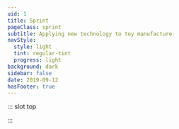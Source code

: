 ```yaml
---
uid: 1
title: Sprint
pageClass: sprint
subtitle: Applying new technology to toy manufacture
navStyle:
  style: light
  tint: regular-tint
  progress: light
background: dark
sidebar: false
date: 2019-09-12
hasFooter: true
---
```


::: slot top

<Stage-ProjectStage :noise="true" ctaLabel="none" ctaUrl="https://www.ecosia.org" rag="rag-4"
description="Sprint action figures are manufactured on-demand in durable, full colour 3D printed plastic.">

  <template v-slot:visual-background>
    <figure class="full-screen">
      <Heros-ImageHero src="/images/makielab/sprint-header.jpg" alt="Ecosia mobile devices"/>
    </figure>
  </template>

</Stage-ProjectStage>

:::


<Content-ContextSection :box="true">

<template v-slot:main>

## Context

Colour details are strictly limited by cost in toy design and manufacture. Three options are available; decals, hand painting or the creative use of split lines between parts of different colour. These constraints often lead to smart design solutions. But if these limitations were lifted, it could enable toys with the kind of colour and material detail we're only used to seeing in on&#8209;screen entertainment.

In late 2013, 3D Systems announced the Projet-4500 with the promise of full colour 3D printing in a durable plastic material comparable to SLS nylon. Previous colour printers produced a brittle sandstone-like ceramic unsuitable for toys. In response, I started experimenting with workflows to enable the application of colour information to high accuracy geometry created in software like Rhino 3D.

To demonstrate my findings I created Sprint - jetpack wielding athletes, racing through your living room and dodging obstacles with their parkour skills. I Drew inspiration from sports brands and automotive design. I believe they remain the only example of full colour articulated action figures for children. The new printer hinted at the potential, but didn't answer the demands of toy durability, nor my hopes for detail and colour resolution.


<!-- The same colour and material information could be used directly in the toy.

but I can equally imagine how much creative energy would be released if these limitations were lifted.

For the sake of cost and simplicity

It would enable closer alignment between children's digital entertainment and their toy representations.

My interest lay specifically in full colour 3D printing of durable plastics suitable for children's toys.


LEGO was an early adopter of the 3D printing as part of the toy development process.

I pioneered the use of 3D printing in the toy development process at Design by Touch. At LEGO I saw how creative energy was unleashed when designers have ready access to physical representations of what they're working on digitally. The speed of the process.

I kept up-to-date with developments in the 3D printing industry. Promise of democratisation of 3D printing with increasing affordability of desktop machines.

Colour 3D printing is quite common - statues etc. - but not with mechanically durable plastic suitable for children's toys with articulated joints or mechanisms.

3D Systems released a machine which purported to deliver on this promise.




Sadly, existing machine was too brittle and to this day there isn't a ubiquitous machine capable of meeting colour with mechanical stability. HP is getting there.
3D printing - as a designer with interest across digital and physical - very interesting. Still not quite there yet (like Wesen blurb though...)

Theme - rocket powered athletes racing through your living room and dodging obstacles with their parkour skills. Drawing inspiration from sports brands and automotive design.

a workflow whereby colour information could be

with applying colour information to meshes created

how the mechanical accuracy of 3D geometry created in industrial design and engineering modelling tools like Rhino 3D could be texture mapped in a similar fashion to 3D assets in the entertainment industry.


-->

</template>

<template v-slot:side>

**Product** Colour 3D printed action figures

**Sector** Children's toys

**Timeframe** 2014

**Individual project**

</template>

</Content-ContextSection>


<style lang="sass">

.sprint .stage-column .subtitle
  width: 82%

.sprint .section
  padding-top: 25em
  .grid-wrapper-content
    column-gap: 2em
    row-gap: 2em

.image.sprint-tall img
  height: auto
  bottom: 0
  top: auto

</style>


<Content-GridSection padding="is-large sprint">

  <template v-slot:grid>
    <figure class="image is-square">
      <img class="lazyload" data-src="/images/makielab/sprint-wip-rough.jpg" alt="3D modelling rough forms">
    </figure>
    <figure class="image is-square">
      <img class="lazyload" data-src="/images/makielab/sprint-wip-body.jpg" alt="3D modelling body WIP">
    </figure>
    <figure class="image is-square">
      <img class="lazyload" data-src="/images/makielab/sprint-wip-body-details.jpg" alt="3D modelling details">
    </figure>
    <figure class="image is-16by9 span-3 sprint-tall">
      <img class="lazyload sketch-group" data-src="/images/makielab/sketch-group.jpg" alt="Figure sketches">
    </figure>
    <figure class="image is-square">
      <img class="lazyload" data-src="/images/makielab/sprint-wip-sketch.jpg" alt="Character face sketch">
    </figure>
    <figure class="image is-square">
      <img class="lazyload" data-src="/images/makielab/sprint-wip-sculpt.jpg" alt="Face sculpt">
    </figure>
    <figure class="image is-square">
      <img class="lazyload" data-src="/images/makielab/sprint-wip-materials.jpg" alt="Face with materials">
    </figure>
    <figure class="image is-square span-2">
      <img class="lazyload" data-src="/images/makielab/render-group.jpg" alt="Render of figures">
    </figure>
    <figure class="image is-square span-2">
      <img class="lazyload" data-src="/images/makielab/render-action.jpg" alt="Render of figures in action">
    </figure>
    <figure class="image is-square span-2">
      <img class="lazyload" data-src="/images/makielab/photo-close.jpg" alt="Printed figures closeup">
    </figure>
  </template>

</Content-GridSection>

